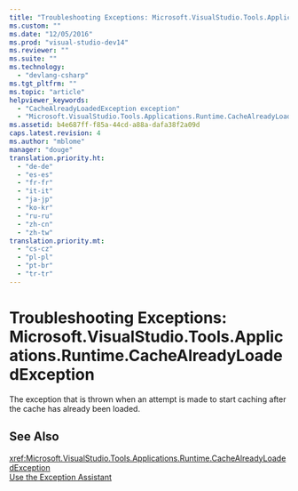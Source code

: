 ```yaml
---
title: "Troubleshooting Exceptions: Microsoft.VisualStudio.Tools.Applications.Runtime.CacheAlreadyLoadedException"
ms.custom: ""
ms.date: "12/05/2016"
ms.prod: "visual-studio-dev14"
ms.reviewer: ""
ms.suite: ""
ms.technology: 
  - "devlang-csharp"
ms.tgt_pltfrm: ""
ms.topic: "article"
helpviewer_keywords: 
  - "CacheAlreadyLoadedException exception"
  - "Microsoft.VisualStudio.Tools.Applications.Runtime.CacheAlreadyLoadedException exception"
ms.assetid: b4e687ff-f85a-44cd-a88a-dafa38f2a09d
caps.latest.revision: 4
ms.author: "mblome"
manager: "douge"
translation.priority.ht: 
  - "de-de"
  - "es-es"
  - "fr-fr"
  - "it-it"
  - "ja-jp"
  - "ko-kr"
  - "ru-ru"
  - "zh-cn"
  - "zh-tw"
translation.priority.mt: 
  - "cs-cz"
  - "pl-pl"
  - "pt-br"
  - "tr-tr"
---
```

# Troubleshooting Exceptions: Microsoft.VisualStudio.Tools.Applications.Runtime.CacheAlreadyLoadedException
The exception that is thrown when an attempt is made to start caching after the cache has already been loaded.  
  
## See Also  
 <xref:Microsoft.VisualStudio.Tools.Applications.Runtime.CacheAlreadyLoadedException>   
 [Use the Exception Assistant](../Topic/How%20to:%20Use%20the%20Exception%20Assistant.md)